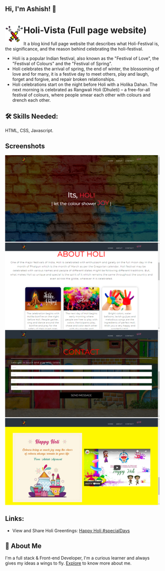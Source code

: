 
## Hi, I'm Ashish! 👋


# Holi-Vista (Full page website) <img src="./img/HoliLogo.png" align="left" width="60" height="60"/> 

It a blog kind full page website that describes what Holi-Festival is, the significance, and the reason behind celebrating
the holi-festival.
- Holi is a popular Indian festival, also known as the "Festival of Love", the "Festival of Colours" and the "Festival of Spring".
- Holi celebrates the arrival of spring, the end of winter, the blossoming of love and for many, it is a festive day to meet others, play and laugh, forget and forgive, and repair broken relationships.
- Holi celebrations start on the night before Holi with a Holika Dahan. The next morning is celebrated as Rangwali Holi (Dhuleti) – a free-for-all festival of colours, where people smear each other with colours and drench each other.


## 🛠 Skills Needed:
HTML, CSS, Javascript.

## Screenshots

![Home-Section](./ScreenShots/HomeSection.png)
![About-Section](./ScreenShots/AboutSection.png)
![Contact-Section](./ScreenShots/ContactSection.png)
![Greeting-Section](./ScreenShots/GreetingSection.png)

## Links:
- View and Share Holi Greentings: <a href="https://www.youtube.com/watch?v=xAfE4mnQAe8&list=PLgYeW9CyccvLszjWdhhqCz8jq21nEAYkf&index=1" target="_blank">Happy Holi #specialDays</a>

## 🚀 About Me
I'm a full stack & Front-end Developer, I'm a curious learner and always gives my ideas a wings to fly. <a href="https://github.com/Afirestriker">Explore</a> to know more about me.
